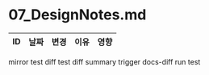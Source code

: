 # 07_DesignNotes.md

| ID | 날짜 | 변경 | 이유 | 영향 |
|----|------|------|------|------|
mirror test
diff test
diff summary trigger
docs-diff run test